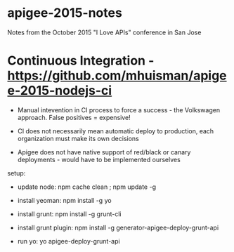 # apigee-2015-notes
Notes from the October 2015 "I Love APIs" conference in San Jose

# Continuous Integration - https://github.com/mhuisman/apigee-2015-nodejs-ci

* Manual intevention in CI process to force a success - the Volkswagen approach.  False positives = expensive!

* CI does not necessarily mean automatic deploy to production, each organization must make its own decisions

* Apigee does not have native support of red/black or canary deployments - would have to be implemented ourselves

setup:

* update node:  npm cache clean ; npm update -g

* install yeoman: npm install -g yo

* install grunt: npm install -g grunt-cli

* install grunt plugin: npm install -g generator-apigee-deploy-grunt-api

* run yo: yo apigee-deploy-grunt-api